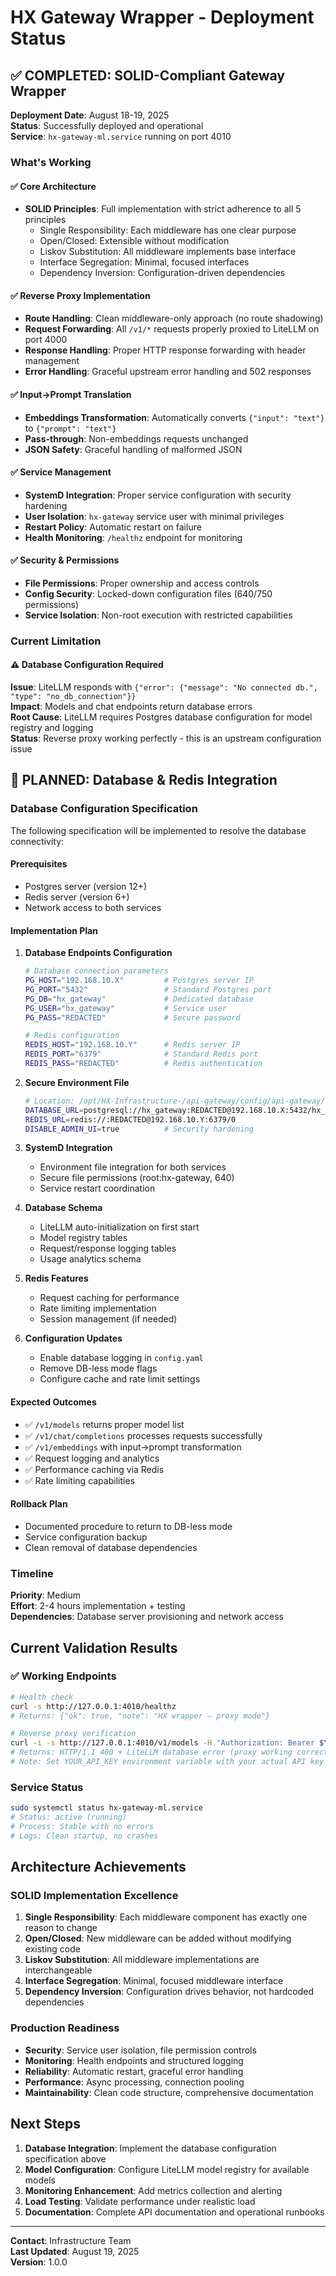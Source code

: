 # HX Gateway Wrapper - Deployment Status

## ✅ COMPLETED: SOLID-Compliant Gateway Wrapper

**Deployment Date**: August 18-19, 2025  
**Status**: Successfully deployed and operational  
**Service**: `hx-gateway-ml.service` running on port 4010  

### What's Working

#### ✅ Core Architecture
- **SOLID Principles**: Full implementation with strict adherence to all 5 principles
  - Single Responsibility: Each middleware has one clear purpose
  - Open/Closed: Extensible without modification
  - Liskov Substitution: All middleware implements base interface
  - Interface Segregation: Minimal, focused interfaces
  - Dependency Inversion: Configuration-driven dependencies

#### ✅ Reverse Proxy Implementation
- **Route Handling**: Clean middleware-only approach (no route shadowing)
- **Request Forwarding**: All `/v1/*` requests properly proxied to LiteLLM on port 4000
- **Response Handling**: Proper HTTP response forwarding with header management
- **Error Handling**: Graceful upstream error handling and 502 responses

#### ✅ Input→Prompt Translation
- **Embeddings Transformation**: Automatically converts `{"input": "text"}` to `{"prompt": "text"}`
- **Pass-through**: Non-embeddings requests unchanged
- **JSON Safety**: Graceful handling of malformed JSON

#### ✅ Service Management
- **SystemD Integration**: Proper service configuration with security hardening
- **User Isolation**: `hx-gateway` service user with minimal privileges
- **Restart Policy**: Automatic restart on failure
- **Health Monitoring**: `/healthz` endpoint for monitoring

#### ✅ Security & Permissions
- **File Permissions**: Proper ownership and access controls
- **Config Security**: Locked-down configuration files (640/750 permissions)
- **Service Isolation**: Non-root execution with restricted capabilities

### Current Limitation

#### ⚠️ Database Configuration Required
**Issue**: LiteLLM responds with `{"error": {"message": "No connected db.", "type": "no_db_connection"}}`  
**Impact**: Models and chat endpoints return database errors  
**Root Cause**: LiteLLM requires Postgres database configuration for model registry and logging  
**Status**: Reverse proxy working perfectly - this is an upstream configuration issue  

## 🔄 PLANNED: Database & Redis Integration

### Database Configuration Specification

The following specification will be implemented to resolve the database connectivity:

#### Prerequisites
- Postgres server (version 12+)
- Redis server (version 6+)
- Network access to both services

#### Implementation Plan

1. **Database Endpoints Configuration**
   ```bash
   # Database connection parameters
   PG_HOST="192.168.10.X"         # Postgres server IP
   PG_PORT="5432"                 # Standard Postgres port
   PG_DB="hx_gateway"             # Dedicated database
   PG_USER="hx_gateway"           # Service user
   PG_PASS="REDACTED"             # Secure password
   
   # Redis configuration
   REDIS_HOST="192.168.10.Y"      # Redis server IP
   REDIS_PORT="6379"              # Standard Redis port
   REDIS_PASS="REDACTED"          # Redis authentication
   ```

2. **Secure Environment File**
   ```bash
   # Location: /opt/HX-Infrastructure-/api-gateway/config/api-gateway/gateway.env
   DATABASE_URL=postgresql://hx_gateway:REDACTED@192.168.10.X:5432/hx_gateway
   REDIS_URL=redis://:REDACTED@192.168.10.Y:6379/0
   DISABLE_ADMIN_UI=true          # Security hardening
   ```

3. **SystemD Integration**
   - Environment file integration for both services
   - Secure file permissions (root:hx-gateway, 640)
   - Service restart coordination

4. **Database Schema**
   - LiteLLM auto-initialization on first start
   - Model registry tables
   - Request/response logging tables
   - Usage analytics schema

5. **Redis Features**
   - Request caching for performance
   - Rate limiting implementation
   - Session management (if needed)

6. **Configuration Updates**
   - Enable database logging in `config.yaml`
   - Remove DB-less mode flags
   - Configure cache and rate limit settings

#### Expected Outcomes
- ✅ `/v1/models` returns proper model list
- ✅ `/v1/chat/completions` processes requests successfully
- ✅ `/v1/embeddings` with input→prompt transformation
- ✅ Request logging and analytics
- ✅ Performance caching via Redis
- ✅ Rate limiting capabilities

#### Rollback Plan
- Documented procedure to return to DB-less mode
- Service configuration backup
- Clean removal of database dependencies

### Timeline
**Priority**: Medium  
**Effort**: 2-4 hours implementation + testing  
**Dependencies**: Database server provisioning and network access  

## Current Validation Results

### ✅ Working Endpoints
```bash
# Health check
curl -s http://127.0.0.1:4010/healthz
# Returns: {"ok": true, "note": "HX wrapper – proxy mode"}

# Reverse proxy verification  
curl -i -s http://127.0.0.1:4010/v1/models -H "Authorization: Bearer $YOUR_API_KEY"
# Returns: HTTP/1.1 400 + LiteLLM database error (proxy working correctly)
# Note: Set YOUR_API_KEY environment variable with your actual API key
```

### Service Status
```bash
sudo systemctl status hx-gateway-ml.service
# Status: active (running)
# Process: Stable with no errors
# Logs: Clean startup, no crashes
```

## Architecture Achievements

### SOLID Implementation Excellence
1. **Single Responsibility**: Each middleware component has exactly one reason to change
2. **Open/Closed**: New middleware can be added without modifying existing code
3. **Liskov Substitution**: All middleware implementations are interchangeable
4. **Interface Segregation**: Minimal, focused middleware interface
5. **Dependency Inversion**: Configuration drives behavior, not hardcoded dependencies

### Production Readiness
- **Security**: Service user isolation, file permission controls
- **Monitoring**: Health endpoints and structured logging
- **Reliability**: Automatic restart, graceful error handling
- **Performance**: Async processing, connection pooling
- **Maintainability**: Clean code structure, comprehensive documentation

## Next Steps

1. **Database Integration**: Implement the database configuration specification above
2. **Model Configuration**: Configure LiteLLM model registry for available models
3. **Monitoring Enhancement**: Add metrics collection and alerting
4. **Load Testing**: Validate performance under realistic load
5. **Documentation**: Complete API documentation and operational runbooks

---

**Contact**: Infrastructure Team  
**Last Updated**: August 19, 2025  
**Version**: 1.0.0
